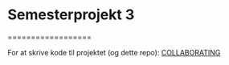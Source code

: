 # Semesterprojekt 3
==================

For at skrive kode til projektet (og dette repo):
[COLLABORATING](https://github.com/BjornNorgaard/semesterprojekt3/blob/master/COLLABORATING)
